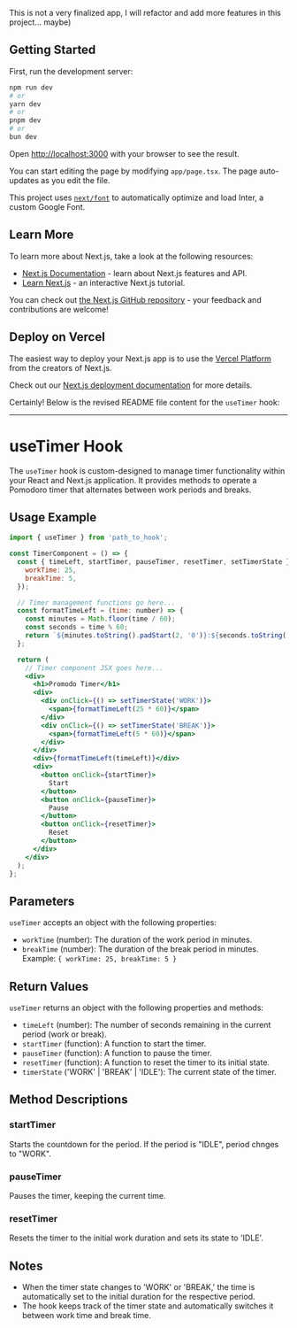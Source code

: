 This is not a very finalized app, I will refactor and add more features in this project... maybe)

## Getting Started

First, run the development server:

```bash
npm run dev
# or
yarn dev
# or
pnpm dev
# or
bun dev
```

Open [http://localhost:3000](http://localhost:3000) with your browser to see the result.

You can start editing the page by modifying `app/page.tsx`. The page auto-updates as you edit the file.

This project uses [`next/font`](https://nextjs.org/docs/basic-features/font-optimization) to automatically optimize and load Inter, a custom Google Font.

## Learn More

To learn more about Next.js, take a look at the following resources:

- [Next.js Documentation](https://nextjs.org/docs) - learn about Next.js features and API.
- [Learn Next.js](https://nextjs.org/learn) - an interactive Next.js tutorial.

You can check out [the Next.js GitHub repository](https://github.com/vercel/next.js/) - your feedback and contributions are welcome!

## Deploy on Vercel

The easiest way to deploy your Next.js app is to use the [Vercel Platform](https://vercel.com/new?utm_medium=default-template&filter=next.js&utm_source=create-next-app&utm_campaign=create-next-app-readme) from the creators of Next.js.

Check out our [Next.js deployment documentation](https://nextjs.org/docs/deployment) for more details.

Certainly! Below is the revised README file content for the `useTimer` hook:

---

# useTimer Hook

The `useTimer` hook is custom-designed to manage timer functionality within your React and Next.js application. It provides methods to operate a Pomodoro timer that alternates between work periods and breaks.

## Usage Example

```jsx
import { useTimer } from 'path_to_hook';

const TimerComponent = () => {
  const { timeLeft, startTimer, pauseTimer, resetTimer, setTimerState } = useTimer({
    workTime: 25,
    breakTime: 5,
  });

  // Timer management functions go here...
  const formatTimeLeft = (time: number) => {
    const minutes = Math.floor(time / 60);
    const seconds = time % 60;
    return `${minutes.toString().padStart(2, '0')}:${seconds.toString().padStart(2, '0')}`;
  };

  return (
    // Timer component JSX goes here...
    <div>
      <h1>Promodo Timer</h1>
      <div>
        <div onClick={() => setTimerState('WORK')}>
          <span>{formatTimeLeft(25 * 60)}</span>
        </div>
        <div onClick={() => setTimerState('BREAK')}>
          <span>{formatTimeLeft(5 * 60)}</span>
        </div>
      </div>
      <div>{formatTimeLeft(timeLeft)}</div>
      <div>
        <button onClick={startTimer}>
          Start
        </button>
        <button onClick={pauseTimer}>
          Pause
        </button>
        <button onClick={resetTimer}>
          Reset
        </button>
      </div>
    </div>
  );
};
```

## Parameters

`useTimer` accepts an object with the following properties:
- `workTime` (number): The duration of the work period in minutes.
- `breakTime` (number): The duration of the break period in minutes.
Example: `{ workTime: 25, breakTime: 5 }`

## Return Values

`useTimer` returns an object with the following properties and methods:
- `timeLeft` (number): The number of seconds remaining in the current period (work or break).
- `startTimer` (function): A function to start the timer.
- `pauseTimer` (function): A function to pause the timer.
- `resetTimer` (function): A function to reset the timer to its initial state.
- `timerState` ('WORK' | 'BREAK' | 'IDLE'): The current state of the timer.

## Method Descriptions

### startTimer
Starts the countdown for the period. If the period is "IDLE", period chnges to "WORK".

### pauseTimer
Pauses the timer, keeping the current time.

### resetTimer
Resets the timer to the initial work duration and sets its state to 'IDLE'.

## Notes

- When the timer state changes to 'WORK' or 'BREAK,' the time is automatically set to the initial duration for the respective period.
- The hook keeps track of the timer state and automatically switches it between work time and break time.


